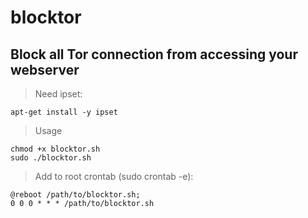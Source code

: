 # blocktor
## Block all Tor connection from accessing your webserver
> Need ipset:
```
apt-get install -y ipset
```
> Usage
```
chmod +x blocktor.sh
sudo ./blocktor.sh
```
> Add to root crontab (sudo crontab -e):
```
@reboot /path/to/blocktor.sh;
0 0 0 * * * /path/to/blocktor.sh
```
